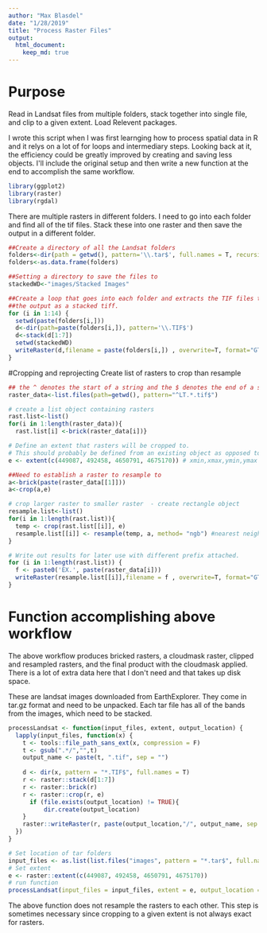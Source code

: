 ```yaml
---
author: "Max Blasdel"
date: "1/28/2019"
title: "Process Raster Files"
output: 
  html_document:
    keep_md: true
---
```


# Purpose
Read in Landsat files from multiple folders, stack together into single file, and clip to a given extent.
Load Relevent packages.

I wrote this script when I was first learnging how to process spatial data in R and it relys on a lot of for loops and intermediary steps. Looking back at it, the efficiency could be greatly improved by creating and saving less objects. I'll include the original setup and then write a new function at the end to accomplish the same workflow.

```r
library(ggplot2)
library(raster)
library(rgdal)
```

There are multiple rasters in different folders. I need to go into each folder and find all of the tif files. Stack these into one raster and then save the output in a different folder.

```r
##Create a directory of all the Landsat folders
folders<-dir(path = getwd(), pattern='\\.tar$', full.names = T, recursive = F)
folders<-as.data.frame(folders)

##Setting a directory to save the files to
stackedWD<-"images/Stacked Images"

##Create a loop that goes into each folder and extracts the TIF files then writes
##the output as a stacked tiff.
for (i in 1:14) {
  setwd(paste(folders[i,]))
  d<-dir(path=paste(folders[i,]), pattern='\\.TIF$')
  d<-stack(d[1:7])
  setwd(stackedWD)
  writeRaster(d,filename = paste(folders[i,]) , overwrite=T, format="GTiff")
}
```

#Cropping and reprojecting
Create list of rasters to crop than resample

```r
## the ^ denotes the start of a string and the $ denotes the end of a string
raster_data<-list.files(path=getwd(), pattern="^LT.*.tif$")   

# create a list object containing rasters
rast.list<-list()
for(i in 1:length(raster_data)){
  rast.list[i] <-brick(raster_data[i])}

# Define an extent that rasters will be cropped to. 
# This should probably be defined from an existing object as opposed to hard coded.
e <- extent(c(449087, 492458, 4650791, 4675170)) # xmin,xmax,ymin,ymax

##Need to establish a raster to resample to
a<-brick(paste(raster_data[[1]]))
a<-crop(a,e)

# crop larger raster to smaller raster  - create rectangle object
resample.list<-list()
for(i in 1:length(rast.list)){
  temp <- crop(rast.list[[i]], e)
  resample.list[[i]] <- resample(temp, a, method= "ngb") #nearest neighbor
}

# Write out results for later use with different prefix attached.
for (i in 1:length(rast.list)) {
  f <- paste0('EX.', paste(raster_data[i]))
  writeRaster(resample.list[[i]],filename = f , overwrite=T, format="GTiff")
}
```

# Function accomplishing above workflow
The above workflow produces bricked rasters, a cloudmask raster, clipped and resampled rasters, and the final product with the cloudmask applied. There is a lot of extra data here that I don't need and that takes up disk space. 

These are landsat images downloaded from EarthExplorer. They come in tar.gz format and need to be unpacked. Each tar file has all of the bands from the images, which need to be stacked.

```r
processLandsat <- function(input_files, extent, output_location) {
  lapply(input_files, function(x) {
    t <- tools::file_path_sans_ext(x, compression = F)
    t <- gsub(".*/","",t)
    output_name <- paste(t, ".tif", sep = "")
    
    d <- dir(x, pattern = "*.TIF$", full.names = T)
    r <- raster::stack(d[1:7])
    r <- raster::brick(r)
    r <- raster::crop(r, e)
      if (file.exists(output_location) != TRUE){
          dir.create(output_location)
    }
    raster::writeRaster(r, paste(output_location,"/", output_name, sep = ""), format="GTiff")
  })  
}

# Set location of tar folders
input_files <- as.list(list.files("images", pattern = "*.tar$", full.names = T))
# Set extent
e <- raster::extent(c(449087, 492458, 4650791, 4675170))
# run function
processLandsat(input_files = input_files, extent = e, output_location = "output")
```

The above function does not resample the rasters to each other. This step is sometimes necessary since cropping to a given extent is not always exact for rasters.



